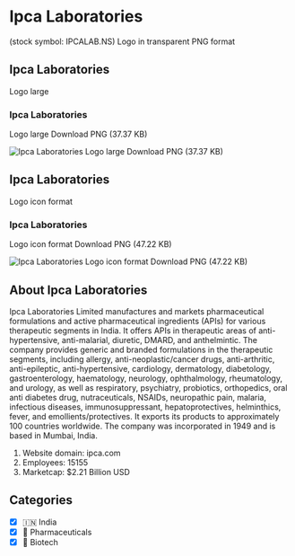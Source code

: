 # Ipca Laboratories
 (stock symbol: IPCALAB.NS) Logo in transparent PNG format

## Ipca Laboratories
 Logo large

### Ipca Laboratories
 Logo large Download PNG (37.37 KB)

![Ipca Laboratories
 Logo large Download PNG (37.37 KB)](/img/orig/IPCALAB.NS_BIG-83e26e30.png)

## Ipca Laboratories
 Logo icon format

### Ipca Laboratories
 Logo icon format Download PNG (47.22 KB)

![Ipca Laboratories
 Logo icon format Download PNG (47.22 KB)](/img/orig/IPCALAB.NS-bb9031f4.png)

## About Ipca Laboratories


Ipca Laboratories Limited manufactures and markets pharmaceutical formulations and active pharmaceutical ingredients (APIs) for various therapeutic segments in India. It offers APIs in therapeutic areas of anti-hypertensive, anti-malarial, diuretic, DMARD, and anthelmintic. The company provides generic and branded formulations in the therapeutic segments, including allergy, anti-neoplastic/cancer drugs, anti-arthritic, anti-epileptic, anti-hypertensive, cardiology, dermatology, diabetology, gastroenterology, haematology, neurology, ophthalmology, rheumatology, and urology, as well as respiratory, psychiatry, probiotics, orthopedics, oral anti diabetes drug, nutraceuticals, NSAIDs, neuropathic pain, malaria, infectious diseases, immunosuppressant, hepatoprotectives, helminthics, fever, and emollients/protectives. It exports its products to approximately 100 countries worldwide. The company was incorporated in 1949 and is based in Mumbai, India.

1. Website domain: ipca.com
2. Employees: 15155
3. Marketcap: $2.21 Billion USD


## Categories
- [x] 🇮🇳 India
- [x] 💊 Pharmaceuticals
- [x] 🧬 Biotech
